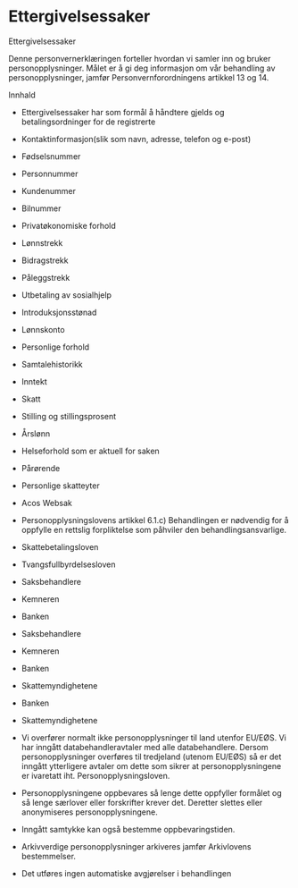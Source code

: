 # Ettergivelsessaker

Ettergivelsessaker

  

Denne personvernerklæringen forteller hvordan vi samler inn og bruker personopplysninger. Målet er å gi deg informasjon om vår behandling av personopplysninger, jamfør Personvernforordningens artikkel 13 og 14.

  

Innhald

*   Ettergivelsessaker har som formål å håndtere gjelds og betalingsordninger for de registrerte  
    
*   Kontaktinformasjon(slik som navn, adresse, telefon og e-post)  
    
*   Fødselsnummer  
    
*   Personnummer  
    
*   Kundenummer  
    
*   Bilnummer  
    
*   Privatøkonomiske forhold  
    
*   Lønnstrekk  
    
*   Bidragstrekk  
    
*   Påleggstrekk  
    
*   Utbetaling av sosialhjelp  
    
*   Introduksjonsstønad  
    
*   Lønnskonto  
    
*   Personlige forhold  
    
*   Samtalehistorikk  
    
*   Inntekt  
    
*   Skatt  
    
*   Stilling og stillingsprosent  
    
*   Årslønn  
    
*   Helseforhold som er aktuell for saken  
    
*   Pårørende  
    
*   Personlige skatteyter  
    
*   Acos Websak  
    
*   Personopplysningslovens artikkel 6.1.c) Behandlingen er nødvendig for å oppfylle en rettslig forpliktelse som påhviler den behandlingsansvarlige.  
    
*   Skattebetalingsloven  
    
*   Tvangsfullbyrdelsesloven  
    
*   Saksbehandlere  
    
*   Kemneren  
    
*   Banken  
    
*   Saksbehandlere  
    
*   Kemneren  
    
*   Banken  
    
*   Skattemyndighetene  
    
*   Banken  
    
*   Skattemyndighetene  
    
*   Vi overfører normalt ikke personopplysninger til land utenfor EU/EØS. Vi har inngått databehandleravtaler med alle databehandlere. Dersom personopplysninger overføres til tredjeland (utenom EU/EØS) så er det inngått ytterligere avtaler om dette som sikrer at personopplysningene er ivaretatt iht. Personopplysningsloven.  
    
*   Personopplysningene oppbevares så lenge dette oppfyller formålet og så lenge særlover eller forskrifter krever det. Deretter slettes eller anonymiseres personopplysningene.  
    
*   Inngått samtykke kan også bestemme oppbevaringstiden.  
    
*   Arkivverdige personopplysninger arkiveres jamfør Arkivlovens bestemmelser.  
    
*   Det utføres ingen automatiske avgjørelser i behandlingen